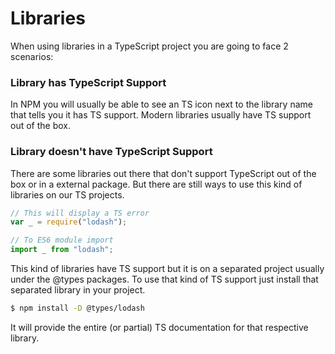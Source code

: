 # Libraries

When using libraries in a TypeScript project you are going to face 2 scenarios:

### Library has TypeScript Support

In NPM you will usually be able to see an TS icon next to the library name that tells you it has TS support. Modern libraries usually have TS support out of the box.

### Library doesn't have TypeScript Support

There are some libraries out there that don't support TypeScript out of the box or in a external package. But there are still ways to use this kind of libraries on our TS projects.

```js
// This will display a TS error
var _ = require("lodash");

// To ES6 module import
import _ from "lodash";
```

This kind of libraries have TS support but it is on a separated project usually under the @types packages. To use that kind of TS support just install that separated library in your project.

```bash
$ npm install -D @types/lodash
```

It will provide the entire (or partial) TS documentation for that respective library.

